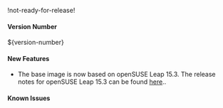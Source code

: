 !not-ready-for-release!

#### Version Number
${version-number}

#### New Features
- The base image is now based on openSUSE Leap 15.3. 
The release notes for openSUSE Leap 15.3 can be found [here](https://doc.opensuse.org/release-notes/x86_64/openSUSE/Leap/15.3/)..

#### Known Issues

